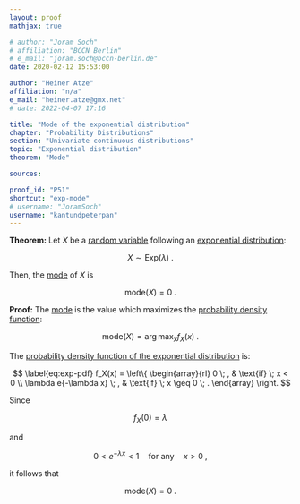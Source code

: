 ```yaml
---
layout: proof
mathjax: true

# author: "Joram Soch"
# affiliation: "BCCN Berlin"
# e_mail: "joram.soch@bccn-berlin.de"
date: 2020-02-12 15:53:00

author: "Heiner Atze"
affiliation: "n/a"
e_mail: "heiner.atze@gmx.net"
# date: 2022-04-07 17:16

title: "Mode of the exponential distribution"
chapter: "Probability Distributions"
section: "Univariate continuous distributions"
topic: "Exponential distribution"
theorem: "Mode"

sources:

proof_id: "P51"
shortcut: "exp-mode"
# username: "JoramSoch"
username: "kantundpeterpan"
---
```



**Theorem:** Let $X$ be a [random variable](/D/rvar) following an [exponential distribution](/D/exp):

$$ \label{eq:exp}
X \sim \mathrm{Exp}(\lambda) \; .
$$

Then, the [mode](/D/mode) of $X$ is

$$ \label{eq:exp-mode}
\mathrm{mode}(X) = 0 \; .
$$


**Proof:**  The [mode](/D/mode) is the value which maximizes the [probability density function](/D/pdf):

$$ \label{eq:mode}
\mathrm{mode}(X) = \operatorname*{arg\,max}_x f_X(x) \; .
$$

The [probability density function of the exponential distribution](/P/exp-pdf) is:

$$ \label{eq:exp-pdf}
f_X(x) = \left\{
\begin{array}{rl}
0 \; , & \text{if} \; x < 0 \\
\lambda e{-\lambda x} \; , & \text{if} \; x \geq 0 \; .
\end{array}
\right.
$$

Since

$$ \label{eq:exp-pdf-eq0}
f_X(0) = \lambda
$$

and

$$ \label{eq:exp-pdf-neq0}
0 < e^{-\lambda x} < 1 \quad \text{for any} \quad x > 0 \; ,
$$

it follows that

$$ \label{eq:exp-mode-qed}
\mathrm{mode}(X) = 0 \; .
$$